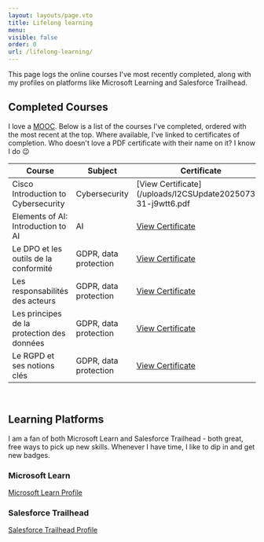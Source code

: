 ```yaml
---
layout: layouts/page.vto
title: Lifelong learning
menu:
visible: false
order: 0
url: /lifelong-learning/
---
```

This page logs the online courses I've most recently completed, along with my profiles on platforms like Microsoft Learning and Salesforce Trailhead.

## Completed Courses

I love a [MOOC](https://en.wikipedia.org/wiki/Massive_open_online_course). Below is a list of the courses I've completed, ordered with the most recent at the top. Where available, I've linked to certificates of completion. Who doesn't love a PDF certificate with their name on it? I know I do 😉  

| Course                                     | Subject               | Certificate                                                 |
|--------------------------------------------|-----------------------|-------------------------------------------------------------|
| Cisco Introduction to Cybersecurity        | Cybersecurity         | [View Certificate](/uploads/I2CSUpdate20250730-31-j9wtt6.pdf |
| Elements of AI: Introduction to AI         | AI                    | [View Certificate](/uploads/certificate-elements-of-ai.png) |
| Le DPO et les outils de la conformité      | GDPR, data protection | [View Certificate](/uploads/CNIL-Module4.pdf)               |
| Les responsabilités des acteurs            | GDPR, data protection | [View Certificate](/uploads/CNIL-Module3.pdf)               |
| Les principes de la protection des données | GDPR, data protection | [View Certificate](/uploads/CNIL-Module2.pdf)               |
| Le RGPD et ses notions clés                | GDPR, data protection | [View Certificate](/uploads/CNIL-Module2.pdf)               |  
  
&nbsp;  

## Learning Platforms
I am a fan of both Microsoft Learn and Salesforce Trailhead - both great, free ways to pick up new skills. Whenever I have time, I like to dip in and get new badges.

### Microsoft Learn

[Microsoft Learn Profile](https://learn.microsoft.com/en-us/users/grahamtwaddle-7856/)

### Salesforce Trailhead

[Salesforce Trailhead Profile](https://www.salesforce.com/trailblazer/gtwaddle)
